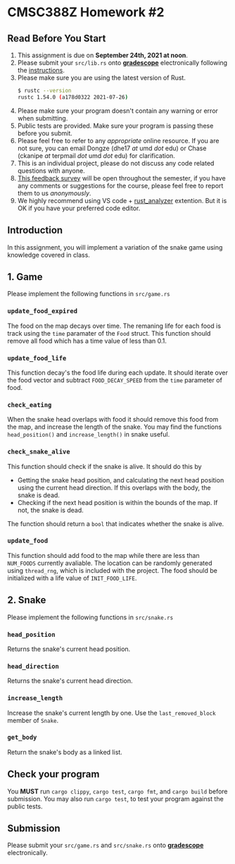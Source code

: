 CMSC388Z Homework #2
===

## Read Before You Start
1. This assignment is due on **September 24th, 2021 at noon**.
2. Please submit your `src/lib.rs` onto [**gradescope**](https://www.gradescope.com/courses/291105) electronically following the [instructions](https://help.gradescope.com/article/ccbpppziu9-student-submit-work).
3. Please make sure you are using the latest version of Rust.
    ```bash
    $ rustc --version
    rustc 1.54.0 (a178d0322 2021-07-26)
    ```
4. Please make sure your program doesn't contain any warning or error when submitting.
5. Public tests are provided. Make sure your program is passing these before you submit.
6. Please feel free to refer to any *appropriate* online resource. If you are not sure, you can email Dongze (dhe17 *at* umd *dot* edu) or Chase (ckanipe *at* terpmail *dot* umd *dot* edu) for clarification.
7. This is an individual project, please do not discuss any code related questions with anyone.
8. [This feedback survey](https://forms.gle/kon3fKNB8qyXf2AB9) will be open throughout the semester, if you have any comments or suggestions for the course, please feel free to report them to us *anonymously*. 
9. We highly recommend using VS code + [rust_analyzer](https://marketplace.visualstudio.com/items?itemName=matklad.rust-analyzer) extention. But it is OK if you have your preferred code editor.

## Introduction

In this assignment, you will implement a variation of the snake game using knowledge covered in class. 

## 1. Game
Please implement the following functions in `src/game.rs`

### `update_food_expired`

The food on the map decays over time. The remaning life for each food is track using the `time` paramater of the `Food` struct. This function should remove all food which has a time value of less than 0.1.

### `update_food_life`

This function decay's the food life during each update. It should iterate over the food vector and subtract `FOOD_DECAY_SPEED` from the `time` parameter of food. 

### `check_eating`

When the snake head overlaps with food it should remove this food from the map, and increase the length of the snake. You may find the functions `head_position()` and `increase_length()` in snake useful.

### `check_snake_alive`

This function should check if the snake is alive. It should do this by
 - Getting the snake head position, and calculating the next head position using the current head direction. If this overlaps with the body, the snake is dead.
 - Checking if the next head position is within the bounds of the map. If not, the snake is dead.

The function should return a `bool` that indicates whether the snake is alive.

### `update_food`

This function should add food to the map while there are less than `NUM_FOODS` currently avaliable. The location can be randomly generated using `thread_rng`, which is included with the project. The food should be initialized with a life value of `INIT_FOOD_LIFE`. 

## 2. Snake

Please implement the following functions in `src/snake.rs`

### `head_position`

Returns the snake's current head position.

### `head_direction`

Returns the snake's current head direction.

### `increase_length`

Increase the snake's current length by one. Use the `last_removed_block` member of `Snake`. 

### `get_body`

Return the snake's body as a linked list.

## Check your program

You **MUST** run `cargo clippy`, `cargo test`, `cargo fmt`, and `cargo build` before submission. You may also run `cargo test`, to test your program against the public tests. 

## Submission

Please submit your `src/game.rs` and `src/snake.rs` onto [**gradescope**](https://www.gradescope.com/courses/291105) electronically.


